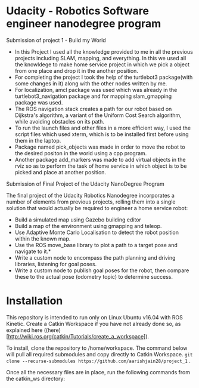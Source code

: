 # Udacity - Robotics Software engineer nanodegree program 

Submission of project 1 - Build my World

 
* In this Project I used all the knowledge provided to me in all the previous projects including SLAM, mapping, and everything. In this we used all the knowldege to make home service project in which we pick a object from one place and drop it in the another position.
* For completing the project I took the help of the turtlebot3 package(with some changes in it) along with the other nodes written by me.
* For localization, amcl package was used which was already in the turtlebot3_navigation package and for mapping slam_gmapping package was used.
* The ROS navigation stack creates a path for our robot based on Dijkstra's algorithm, a variant of the Uniform Cost Search algorithm, while avoiding obstacles on its path.
* To run the launch files and other files in a more efficient way, I used the script files which used xterm, which is to be installed first before using them in the laptop.
* Package named pick_objects was made in order to move the robot to the desired positon in the world using a cpp program.
* Another package add_markers was made to add virtual objects in the rviz so as to perform the task of home service in which object is to be picked and place at another position.

Submission of Final Project of the Udacity NanoDegree Program


The final project of the Udacity Robotics Nanodegree incorporates a number of elements from previous projects, rolling them into a single solution that would actually be required to engineer a home service robot:

* Build a simulated map using Gazebo building editor
* Build a map of the environment using gmapping and teleop.
* Use Adaptive Monte Carlo Localisation to detect the robot position within the known map.
* Use the ROS move_base library to plot a path to a target pose and navigate to it.* 
* Write a custom node to encompass the path planning and driving libraries, listening for goal poses.
* Write a custom node to publish goal poses for the robot, then compare these to the actual pose (odometry topic) to determine success.


# Installation
This repository is intended to run only on Linux Ubuntu v16.04 with ROS Kinetic. Create a Catkin Workspace if you have not already done so, as explained here ((here)[http://wiki.ros.org/catkin/Tutorials/create_a_workspace]).

To install, clone the repository to /home/workspace. The command below will pull all required submodules and copy directly to Catkin Workspace. ` git clone --recurse-submodules https://github.com/aarishjain28/project_1 ` .

Once all the necessary files are in place, run the following commands from the catkin_ws directory:
